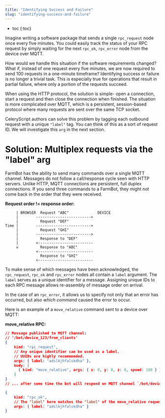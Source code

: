 ```yaml
---
title: "Identifying Success and Failure"
slug: "identifying-success-and-failure"
---
```


* toc
{:toc}

Imagine writing a software package that sends a single `rpc_request` node once every five minutes. You could easily track the status of your RPC request by simply waiting for the next `rpc_ok`, `rpc_error` node from the device over MQTT.

How would we handle this situation if the software requirements changed? What if, instead of one request every five minutes, we are now required to send 100 requests in a one-minute timeframe? Identifying success or failure is no longer a trivial task. This is especially true for operations that result in partial failure, where only a portion of the requests succeed.

When using the HTTP protocol, the solution is simple- open a connection, start a request and then close the connection when finished. The situation is more complicated over MQTT, which is a persistent, session-based protocol where many requests are sent over the same TCP socket.

CeleryScript authors can solve this problem by tagging each outbound request with a unique `"label"` tag. You can think of this as a sort of request ID. We will investigate this `arg` in the next section.

# Solution: Multiplex requests via the "label" arg

FarmBot has the ability to send many commands over a single MQTT channel. Messages do not follow a call/response cycle seen with HTTP servers. Unlike HTTP, MQTT connections are persistent, full duplex connections. If you send three commands to a FarmBot, they might not come back in the order that they were received.


__Request order != response order:__

```text
     | BROWSER  Request "ABC"             DEVICE
     |        ------------------------->
     |          Request "DEF"
Time |        ------------------------->
     |          Request "GHI"
     |        ------------------------->
     |          Response to "DEF"
     |        <-------------------------
     v          Response to "ABC"
              <-------------------------
                Response to "GHI"
              <-------------------------
```

To make sense of which messages have been acknowledged, the `rpc_request`, `rpc_ok` and `rpc_error` nodes all contain a `label` argument. The `label` serves as a unique identifier for a message. Assigning unique IDs to each RPC message allows re-assembly of message order on arrival.

In the case of an `rpc_error`, it allows us to specify not only that an error has occurred, but also *which command* caused the error to occur.

Here is an example of a `move_relative` command sent to a device over MQTT:


__move_relative RPC:__

```json
// Message published to MQTT channel:
// '/bot/device_123/from_clients'
{
    kind: "rpc_request",
    // Any unique identifier can be used as a label.
    // UUIDs are highly recommended.
    args: { label: "adslkjhfalskdha" },
    body: [
      { kind: "move_relative", args: { x: 0, y: 0, z: 0, speed: 100 } }
    ]
}
// ... after some time the bot will respond on MQTT channel `/bot/device_123/from_device`

{
    kind: "rpc_ok",
    // The "label" here matches the "label" of the move_relative request (shown above).
    args: { label: "adslkjhfalskdha" }
}
```

